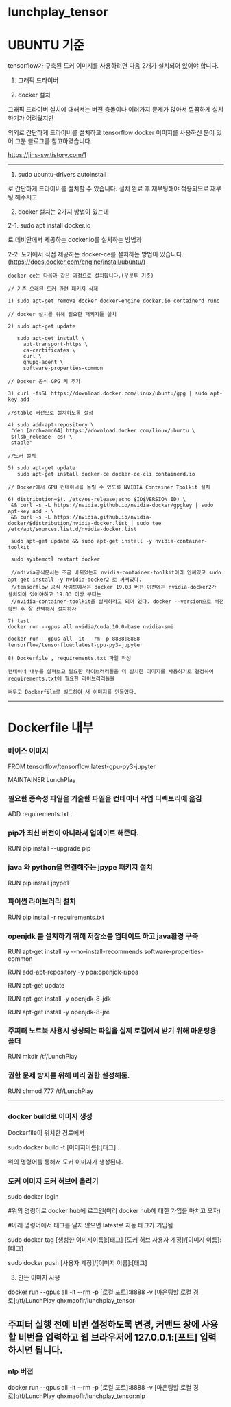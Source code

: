 # lunchplay_tensor

# UBUNTU 기준 

tensorflow가 구축된 도커 이미지를 사용하려면
다음 2개가 설치되어 있어야 합니다.

1. 그래픽 드라이버

2. docker 설치

그래픽 드라이버 설치에 대해서는 버전 충돌이나 여러가지 문제가 많아서 깔끔하게 설치하기가 어려웠지만 

의외로 간단하게 드라이버를 설치하고 tensorflow docker 이미지를 사용하신 분이 있어 그분 블로그를 참고하였습니다.

https://jins-sw.tistory.com/1

--------------------------------------------------------------------------------------------

1. sudo ubuntu-drivers autoinstall

로 간단하게 드라이버를 설치할 수 있습니다. 설치 완료 후 재부팅해야 적용되므로 재부팅 해주시고


2. docker 설치는 2가지 방법이 있는데

  2-1. sudo apt install docker.io 

  로 데비안에서 제공하는 docker.io를 설치하는 방법과

  2-2. 도커에서 직접 제공하는 docker-ce를 설치하는 방법이 있습니다.(https://docs.docker.com/engine/install/ubuntu/)

    docker-ce는 다음과 같은 과정으로 설치합니다.(우분투 기준) 

    // 기존 오래된 도커 관련 패키지 삭제

    1) sudo apt-get remove docker docker-engine docker.io containerd runc  

    // docker 설치를 위해 필요한 패키지들 설치

    2) sudo apt-get update

       sudo apt-get install \
         apt-transport-https \
         ca-certificates \
         curl \
         gnupg-agent \
         software-properties-common

    // Docker 공식 GPG 키 추가

    3) curl -fsSL https://download.docker.com/linux/ubuntu/gpg | sudo apt-key add -

    //stable 버전으로 설치하도록 설정

    4) sudo add-apt-repository \
     "deb [arch=amd64] https://download.docker.com/linux/ubuntu \
     $(lsb_release -cs) \
     stable"

    //도커 설치

    5) sudo apt-get update
       sudo apt-get install docker-ce docker-ce-cli containerd.io

    // Docker에서 GPU 컨테이너를 돌릴 수 있도록 NVIDIA Container Toolkit 설치

    6) distribution=$(. /etc/os-release;echo $ID$VERSION_ID) \
     && curl -s -L https://nvidia.github.io/nvidia-docker/gpgkey | sudo apt-key add - \
     && curl -s -L https://nvidia.github.io/nvidia-docker/$distribution/nvidia-docker.list | sudo tee       /etc/apt/sources.list.d/nvidia-docker.list

     sudo apt-get update && sudo apt-get install -y nvidia-container-toolkit

     sudo systemctl restart docker

     //ndivia공식문서는 조금 바뀌었는지 nvidia-container-toolkit이라 안써있고 sudo apt-get install -y nvidia-docker2 로 써져있다.
     //tensorflow 공식 사이트에서는 docker 19.03 버전 이전에는 nvidia-docker2가 설치되어 있어야하고 19.03 이상 부터는 
     //nvidia-container-toolkit을 설치하라고 되어 있다. docker --version으로 버전 확인 후 잘 선택해서 설치하자

    7) test
    docker run --gpus all nvidia/cuda:10.0-base nvidia-smi

    docker run --gpus all -it --rm -p 8888:8888 tensorflow/tensorflow:latest-gpu-py3-jupyter

    8) Dockerfile , requirements.txt 파일 작성

    컨테이너 내부를 살펴보고 필요한 라이브러리들을 더 설치한 이미지를 사용하기로 결정하여 requirements.txt에 필요한 라이브러리들을

    써두고 Dockerfile로 빌드하여 새 이미지를 만들었다. 
  
---------------------------------------------------------------------------------  

# Dockerfile 내부

### 베이스 이미지

FROM tensorflow/tensorflow:latest-gpu-py3-jupyter

MAINTAINER LunchPlay

### 필요한 종속성 파일을 기술한 파일을 컨테이너 작업 디렉토리에 옮김

ADD requirements.txt . 

### pip가 최신 버전이 아니라서 업데이트 해준다.

RUN pip install --upgrade pip

### java 와 python을 연결해주는 jpype 패키지 설치

RUN pip install jpype1

### 파이썬 라이브러리 설치

RUN pip install -r requirements.txt

### openjdk 를 설치하기 위해 저장소를 업데이트 하고 java환경 구축
RUN apt-get install -y --no-install-recommends software-properties-common

RUN add-apt-repository -y ppa:openjdk-r/ppa

RUN apt-get update

RUN apt-get install -y openjdk-8-jdk

RUN apt-get install -y openjdk-8-jre

### 주피터 노트북 사용시 생성되는 파일을 실제 로컬에서 받기 위해 마운팅용 폴더

RUN mkdir /tf/LunchPlay

### 권한 문제 방지를 위해 미리 권한 설정해둠.

RUN chmod 777 /tf/LunchPlay

--------------------------------------------------------------------------------------------------------

### docker build로 이미지 생성

Dockerfile이 위치한 경로에서 

sudo docker build -t [이미지이름]:[태그] .

위의 명령어를 통해서 도커 이미지가 생성된다. 

### 도커 이미지 도커 허브에 올리기

sudo docker login 

#위의 명령어로 docker hub에 로그인(미리 docker hub에 대한 가입을 마치고 오자)

#아래 명령어에서 태그를 달지 않으면 latest로 자동 태그가 기입됨

sudo docker tag [생성한 이미지이름]:[태그] [도커 허브 사용자 계정]/[이미지 이름]:[태그]

sudo docker push [사용자 계정]/[이미지 이름]:[태그] 



3. 만든 이미지 사용

   
  docker run --gpus all -it --rm -p [로컬 포트]:8888 -v [마운팅할 로컬 경로]:/tf/LunchPlay qhxmaoflr/lunchplay_tensor
  
  ## 주피터 실행 전에 비번 설정하도록 변경, 커맨드 창에 사용할 비번을 입력하고 웹 브라우저에 127.0.0.1:[포트] 입력하시면 됩니다.
  
  ### nlp 버전
  docker run --gpus all -it --rm -p [로컬 포트]:8888 -v [마운팅할 로컬 경로]:/tf/LunchPlay qhxmaoflr/lunchplay_tensor:nlp
